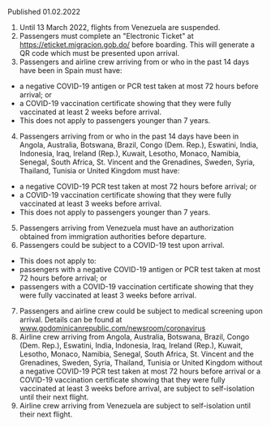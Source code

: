 Published 01.02.2022
1. Until 13 March 2022, flights from Venezuela are suspended.
2. Passengers must complete an "Electronic Ticket" at <a href="https://eticket.migracion.gob.do/">https://eticket.migracion.gob.do/</a> before boarding. This will generate a QR code which must be presented upon arrival.
3. Passengers and airline crew arriving from or who in the past 14 days have been in Spain must have:
- a negative COVID-19 antigen or PCR test taken at most 72 hours before arrival; or
- a COVID-19 vaccination certificate showing that they were fully vaccinated at least 2 weeks before arrival.
- This does not apply to passengers younger than 7 years.
4. Passengers arriving from or who in the past 14 days have been in Angola, Australia, Botswana, Brazil, Congo (Dem. Rep.), Eswatini, India, Indonesia, Iraq, Ireland (Rep.), Kuwait, Lesotho, Monaco, Namibia, Senegal, South Africa, St. Vincent and the Grenadines, Sweden, Syria, Thailand, Tunisia or United Kingdom must have:
- a negative COVID-19 PCR test taken at most 72 hours before arrival; or
- a COVID-19 vaccination certificate showing that they were fully vaccinated at least 3 weeks before arrival.
- This does not apply to passengers younger than 7 years.
5. Passengers arriving from Venezuela must have an authorization obtained from immigration authorities before departure.
6. Passengers could be subject to a COVID-19 test upon arrival.
- This does not apply to:
- passengers with a negative COVID-19 antigen or PCR test taken at most 72 hours before arrival; or
- passengers with a COVID-19 vaccination certificate showing that they were fully vaccinated at least 3 weeks before arrival.
7. Passengers and airline crew could be subject to medical screening upon arrival. Details can be found at <a href="http://www.godominicanrepublic.com/newsroom/coronavirus">www.godominicanrepublic.com/newsroom/coronavirus</a>
8. Airline crew arriving from Angola, Australia, Botswana, Brazil, Congo (Dem. Rep.), Eswatini, India, Indonesia, Iraq, Ireland (Rep.), Kuwait, Lesotho, Monaco, Namibia, Senegal, South Africa, St. Vincent and the Grenadines, Sweden, Syria, Thailand, Tunisia or United Kingdom without a negative COVID-19 PCR test taken at most 72 hours before arrival or a COVID-19 vaccination certificate showing that they were fully vaccinated at least 3 weeks before arrival, are subject to self-isolation until their next flight.
9. Airline crew arriving from Venezuela are subject to self-isolation until their next flight.